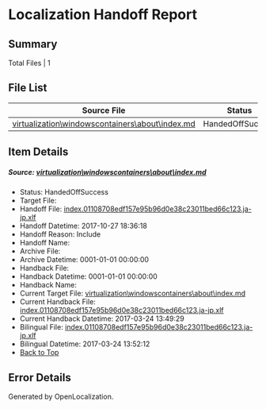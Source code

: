 # <a name='report-top'></a> Localization Handoff Report

## Summary
 Total Files | 1

## File List
 Source File | Status | Details 
 ----------- | ------ | ------- 
 [virtualization\windowscontainers\about\index.md](https://github.com/Microsoft/Virtualization-Documentation-Private/blob/b578961db242f08261798d1b498b091b8c405924/virtualization/windowscontainers/about/index.md) | HandedOffSuccess | [Details](#b916b8bb2e09dfc78414785ad0d0252b5abec619266)

## Item Details
##### <a name='b916b8bb2e09dfc78414785ad0d0252b5abec619266'></a> Source: [virtualization\windowscontainers\about\index.md](https://github.com/Microsoft/Virtualization-Documentation-Private/blob/b578961db242f08261798d1b498b091b8c405924/virtualization/windowscontainers/about/index.md)
* Status: HandedOffSuccess
* Target File: 
* Handoff File: [index.01108708edf157e95b96d0e38c23011bed66c123.ja-jp.xlf](https://github.com/MicrosoftDocs/Virtualization-Documentation-Private.handoff/blob/7be767453048301cfc661f48468c503004f2c57d/ol-handoff/MicrosoftDocs/Virtualization-Documentation-Private.ja-jp/live/index.01108708edf157e95b96d0e38c23011bed66c123.ja-jp.xlf)
* Handoff Datetime: 2017-10-27 18:36:18
* Handoff Reason: Include
* Handoff Name: 
* Archive File: 
* Archive Datetime: 0001-01-01 00:00:00
* Handback File: 
* Handback Datetime: 0001-01-01 00:00:00
* Handback Name: 
* Current Target File: [virtualization\windowscontainers\about\index.md](https://github.com/MicrosoftDocs/Virtualization-Documentation-Private.ja-jp/blob/91030ef0e75c0d62ca730a9927fb3c05707fb87f/virtualization/windowscontainers/about/index.md)
* Current Handback File: [index.01108708edf157e95b96d0e38c23011bed66c123.ja-jp.xlf](https://github.com/MicrosoftDocs/Virtualization-Documentation-Private.handback/blob/6969c74d9ea57e4b4be2660a95b860b9dc396fd6/ol-handback/Microsoft/Virtualization-Documentation-Private.ja-jp/live/index.01108708edf157e95b96d0e38c23011bed66c123.ja-jp.xlf)
* Current Handback Datetime: 2017-03-24 13:49:29
* Bilingual File: [index.01108708edf157e95b96d0e38c23011bed66c123.ja-jp.xlf](https://github.com/MicrosoftDocs/Virtualization-Documentation-Private.handback/blob/6969c74d9ea57e4b4be2660a95b860b9dc396fd6/ol-handback/Microsoft/Virtualization-Documentation-Private.ja-jp/live/index.01108708edf157e95b96d0e38c23011bed66c123.ja-jp.xlf)
* Bilingual Datetime: 2017-03-24 13:52:12
* [Back to Top](#report-top)


## Error Details

Generated by OpenLocalization.
